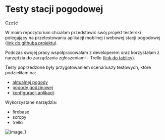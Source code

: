 # Testy stacji pogodowej

Cześć

W moim repozytorium chciałam przedstawić swój projekt testerski polegający na przetestowaniu aplikacji mobilnej i webowej stacji pogodowej ([link do githuba projektu](https://github.com/PiotrLepa/weather-station-client)).

Podczas swojej pracy współpracowałam z developerem oraz korzystałam z narzędzia do zarządzania zgłoszeniami - Trello ([link do tablicy](https://trello.com/invite/b/Tvnc51s1/ATTI2f85fe72fd6ec115c8d91e546d9d5ad6F4BE0DA5/weather-station)).

Testy poprzedzone były przygotowaniem scenariuszy testowych, które podzieliłam na:
- [aktualnej pogody](https://github.com/annalepa/Testy-stacji-pogodowej/blob/main/Scenariusz%20testowy%20-%20Aktualna%20pogoda.txt)
- [pogody godzinowej](https://github.com/annalepa/Testy-stacji-pogodowej/blob/main/Scenariusz%20testowy%20-%20Godzinowa%20pogoda.txt)
- [konfiguracji aplikacji](https://github.com/annalepa/Testy-stacji-pogodowej/blob/main/Scenariusz%20testowy%20-%20Konfiguracja%20projektu.txt)

Wykorzystane narzędzia:
- firebase
- scrcpy
- trello

![image_1](https://i.imgur.com/UmWJT8t.png)
